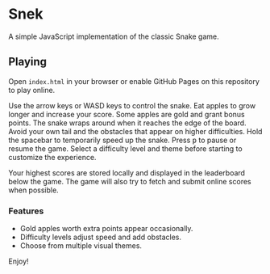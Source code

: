 # Snek

A simple JavaScript implementation of the classic Snake game.

## Playing

Open `index.html` in your browser or enable GitHub Pages on this repository to play online.

Use the arrow keys or WASD keys to control the snake. Eat apples to grow longer and increase your score. Some apples are gold and grant bonus points. The snake wraps around when it reaches the edge of the board. Avoid your own tail and the obstacles that appear on higher difficulties.
Hold the spacebar to temporarily speed up the snake. Press <kbd>p</kbd> to pause or resume the game. Select a difficulty level and theme before starting to customize the experience.

Your highest scores are stored locally and displayed in the leaderboard below the game. The game will also try to fetch and submit online scores when possible.

### Features

- Gold apples worth extra points appear occasionally.
- Difficulty levels adjust speed and add obstacles.
- Choose from multiple visual themes.

Enjoy!
